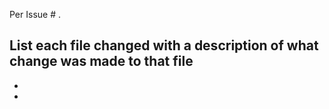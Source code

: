 Per Issue # .

List each file changed with a description of what change was made to that file
-
-
-

